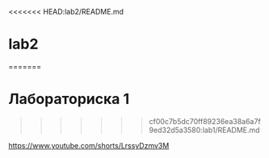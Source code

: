 <<<<<<< HEAD:lab2/README.md
# lab2
=======
# Лабораториска 1
>>>>>>> cf00c7b5dc70ff89236ea38a6a7f9ed32d5a3580:lab1/README.md

https://www.youtube.com/shorts/LrssyDzmv3M
